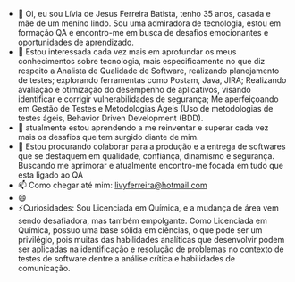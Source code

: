 - 👋 Oi, eu sou Lívia de Jesus Ferreira Batista, tenho 35 anos, casada e mãe de um menino lindo. Sou uma admiradora de tecnologia, estou em formação QA e encontro-me em busca de desafios emocionantes e oportunidades de aprendizado.
- 👀 Estou interessada cada vez mais em aprofundar os meus conhecimentos sobre tecnologia, mais especificamente no que diz respeito a Analista de Qualidade de Software, realizando planejamento de testes; explorando ferramentas como Postam, Java, JIRA; Realizando avaliação e otimização do desempenho de aplicativos, visando identificar e corrigir vulnerabilidades de segurança; Me aperfeiçoando em  Gestão de Testes e Metodologias Ágeis (Uso de metodologias de testes ágeis,  Behavior Driven Development (BDD). 
- 🌱 atualmente estou aprendendo a me reinventar e superar cada vez mais os desafios que tem surgido diante de mim.
- 💞️ Estou procurando colaborar para a produção e a entrega de softwares que se destaquem em qualidade, confiança, dinamismo e segurança. Buscando me aprimorar e atualmente encontro-me focada em tudo que esta ligado ao QA
- 📫 Como chegar até mim: livyferreira@hotmail.com 
- 😄 
- ⚡Curiosidades: Sou Licenciada em Química, e a mudança de área vem sendo desafiadora, mas também empolgante. Como Licenciada em Química, possuo uma base sólida em ciências, o que pode ser um privilégio, pois muitas das habilidades analíticas que desenvolvir podem ser aplicadas na identificação e resolução de problemas no contexto de testes de software dentre a análise crítica e habilidades de comunicação. 
<!---

<!---
Liviabatista/Liviabatista is a ✨ special ✨ repository because its `README.md` (this file) appears on your GitHub profile.
You can click the Preview link to take a look at your changes.
--->
